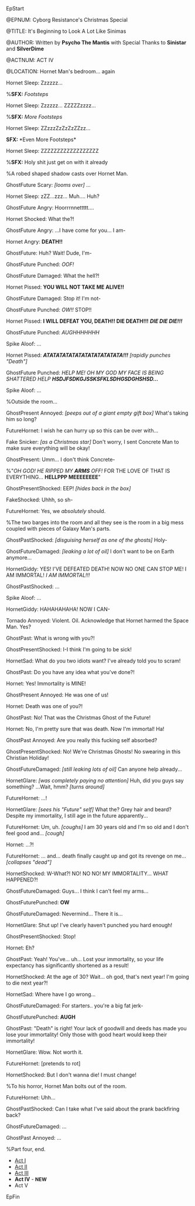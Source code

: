 EpStart

<!-- Epilogue Info -->
 
@EPNUM: Cyborg Resistance's Christmas Special

@TITLE: It's Beginning to Look A Lot Like Sinimas

@AUTHOR: Written by **Psycho The Mantis** with Special Thanks to **Sinistar** and **SilverDime**

<!-- Epilogue -->

@ACTNUM: ACT IV

@LOCATION: Hornet Man's bedroom... again</div>

Hornet Sleep: Zzzzzz...

%**SFX:** *Footsteps*

Hornet Sleep: Zzzzzz... ZZZZZzzzz...

%**SFX:** *More Footsteps*

Hornet Sleep: ZZzzzZzZzZzZZzz...

<div class="narration"><b>SFX: </b>*Even More Footsteps*</div>

Hornet Sleep: ZZZZZZZZZZZZZZZZZZ

%**SFX:** Holy shit just get on with it already

%A robed shaped shadow casts over Hornet Man.

GhostFuture Scary: *[looms over]* ...

Hornet Sleep: zZZ...zzz... Muh.... Huh?

GhostFuture Angry: Hoorrrnnettttt....

Hornet Shocked: What the?!

GhostFuture Angry: ...I have come for you... I am-

Hornet Angry: **DEATH!!**

GhostFuture: Huh? Wait! Dude, I'm-

GhostFuture Punched: *OOF!*

GhostFuture Damaged: What the hell?!

Hornet Pissed: **YOU WILL NOT TAKE ME ALIVE!!**

GhostFuture Damaged: Stop it! I'm not-

GhostFuture Punched: *OW!!* STOP!!

Hornet Pissed: **I WILL DEFEAT YOU, DEATH!! DIE DEATH!!!** ***DIE DIE DIE!!!***

GhostFuture Punched: *AUGHHHHHHH*

Spike Aloof: ...

Hornet Pissed: ***ATATATATATATATATATATATATA!!!*** *[rapidly punches "Death"]*

GhostFuture Punched: *HELP ME! OH MY GOD MY FACE IS BEING SHATTERED HELP* ***HSDJFSDKGJSSKSFKLSDHGSDGHSHSD...***

Spike Aloof: ...

%Outside the room...

GhostPresent Annoyed: *[peeps out of a giant empty gift box]* What's taking him so long?

FutureHornet: I wish he can hurry up so this can be over with...

Fake Snicker: *[as a Christmas star]* Don't worry, I sent Concrete Man to make sure everything will be okay!

GhostPresent: Umm... I don't think Concrete-

%"*OH GOD! HE RIPPED MY <b>ARMS</b> OFF!* FOR THE LOVE OF THAT IS EVERYTHING... **HELLPPP MEEEEEEEE**"

GhostPresentShocked: EEP! *[hides back in the box]*

FakeShocked: Uhhh, so sh-

FutureHornet: Yes, we *absolutely* should.

%The two barges into the room and all they see is the room in a big mess coupled with pieces of Galaxy Man's parts.

GhostPastShocked: *[disguising herself as one of the ghosts]* Holy-

GhostFutureDamaged: *[leaking a lot of oil]* I don't want to be on Earth anymore...

HornetGiddy: YES! I'VE DEFEATED DEATH! NOW NO ONE CAN STOP ME! I AM IMMORTAL! *I AM IMMORTAL!!!*

GhostPastShocked: ...

Spike Aloof: ...

HornetGiddy: HAHAHAHAHA! NOW I CAN-

Tornado Annoyed: Violent. Oil. Acknowledge that Hornet harmed the Space Man. Yes?

GhostPast: What is wrong with you?!

GhostPresentShocked: I-I think I'm going to be sick!

HornetSad: What do you two idiots want? I've already told you to scram!

GhostPast: Do you have any idea what you've done?!

Hornet: Yes! Immortality is MINE!

GhostPresent Annoyed: He was one of us!

Hornet: Death was one of you?!

GhostPast: No! That was the Christmas Ghost of the Future!

Hornet: No, I'm pretty sure that was death. Now I'm immortal! Ha!

GhostPast Annoyed: Are you really this fucking self absorbed?

GhostPresentShocked: No! We're Christmas Ghosts! No swearing in this Christian Holiday!

GhostFutureDamaged: *[still leaking lots of oil]* Can anyone help already...

HornetGlare: *[was completely paying no attention]* Huh, did you guys say something? ...Wait, hmm? *[turns around]*

FutureHornet: ...!

HornetGlare:  *[sees his "Future" self]* What the? Grey hair and beard? Despite my immortality, I still age in the future apparently...

FutureHornet: Um, uh. *[coughs]* I am 30 years old and I'm so old and I don't feel good and... *[cough]*

Hornet: ...?!

FutureHornet: ... and... death finally caught up and got its revenge on me... *[collapses "dead"]*

HornetShocked: W-What?! NO! NO NO! MY IMMORTALITY... WHAT HAPPENED?!

GhostFutureDamaged: Guys... I think I can't feel my arms...

GhostFuturePunched: **OW**

GhostFutureDamaged: Nevermind... There it is...

HornetGlare: Shut up! I've clearly haven't punched you hard enough!

GhostPresentShocked: Stop!

Hornet: Eh?

GhostPast: Yeah! You've... uh... Lost your immortality, so your life expectancy has significantly shortened as a result!

HornetShocked: At the age of 30? Wait... oh god, that's next year! I'm going to die next year?!

HornetSad: Where have I go wrong...

GhostFutureDamaged: For starters.. you're a big fat jerk-

GhostFuturePunched: **AUGH**

GhostPast: "Death" is right! Your lack of goodwill and deeds has made you lose your immortality! Only those with good heart would keep their immortality!

HornetGlare: Wow. Not worth it.

FutureHornet: [pretends to rot]

HornetShocked: But I don't wanna die! I must change!

%To his horror, Hornet Man bolts out of the room.

FutureHornet: Uhh...

GhostPastShocked: Can I take what I've said about the prank backfiring back?

GhostFutureDamaged: ...

GhostPast Annoyed: ...

%Part four, end.

<ul>
<li><a href="CR_XMAS_2017_ACT_I.html">Act I</a></li> 
<li><a href="CR_XMAS_2017_ACT_II.html">Act II</a></li> 
<li><a href="CR_XMAS_2017_ACT_III.html">Act III</a></li>
<li><b>Act IV</b> - <b><font size="2">NEW</font></b></li>
<li>Act V</li></ul>
</div>

EpFin

<script src="{{ '/assets/js/EpFormatter.js' | relative_url }}"></script>